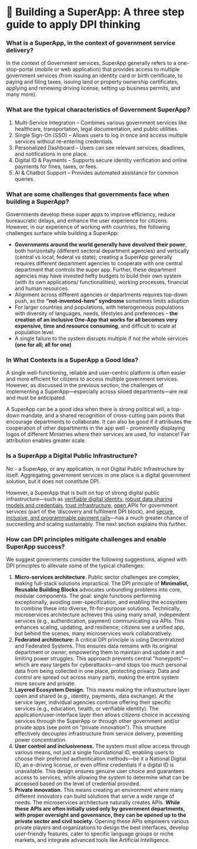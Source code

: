 # 📱 Building a SuperApp: A three step guide to apply DPI thinking

### What is a SuperApp, in the context of government service delivery?

In the context of Government services, SuperApp generally refers to a one-stop-portal (mobile or web application) that provides access to multiple government services (from issuing an identity card or birth certificate, to paying and filing taxes, issuing land or property ownership certificates, applying and renewing driving license, setting up business permits, and many more).

### What are the typical characteristics of Government SuperApp?

1. Multi-Service Integration – Combines various government services like healthcare, transportation, legal documentation, and public utilities.
2. Single Sign-On (SSO) – Allows users to log in once and access multiple services without re-entering credentials.
3. Personalized Dashboard – Users can see relevant services, deadlines, and notifications in one place.
4. Digital ID & Payments – Supports secure identity verification and online payments for fines, taxes, or fees.
5. AI & Chatbot Support – Provides automated assistance for common queries.

### What are some challenges that governments face when building a SuperApp?

Governments develop these super apps to improve efficiency, reduce bureaucratic delays, and enhance the user experience for citizens. However, in our experience of working with countries, the following challenges surface while building a SuperApp:

* **Governments around the world generally have devolved their power**, both horizontally (different sectoral department agencies) and vertically (central vs local; federal vs state); creating a SuperApp generally requires different department agencies to cooperate with one central department that controls the super app. Further, these department agencies may have invested hefty budgets to build their own system (with its own applications/ functionalities), working processes, financial and human resources.
* Alignment across different agencies or departments requires top-down push, as the **“not-invented-here” syndrome** sometimes limits adoption
* For larger countries and populations, with heterogeneous populations with diversity of languages, needs, lifestyles and preferences – **the creation of an inclusive One-App that works for all becomes very expensive, time and resource consuming**, and difficult to scale at population level.
* A single failure to the system disrupts multiple if not the whole services **(one for all; all for one)**

### In What Contexts is a SuperApp a Good Idea?

A single well-functioning, reliable and user-centric platform is often easier and more efficient for citizens to access multiple government services. However, as discussed in the previous section, the challenges of implementing a SuperApp—especially across siloed departments—are real and must be anticipated.&#x20;

A SuperApp can be a good idea when there is strong political will, a top-down mandate, and a shared recognition of cross-cutting pain points that encourage departments to collaborate. It can also be good if it attributes the cooperation of other departments in the app well - prominently displaying logos of different Ministries where their services are used, for instance! Fair attribution enables greater scale.

### Is a SuperApp a Digital Public Infrastructure?

No - a SuperApp, or any application, is not Digital Public Infrastructure by itself. Aggregating government services in one place is a digital government solution, but it does not constitute DPI.&#x20;

However, a SuperApp that is built on top of strong digital public infrastructure—such as [verifiable digital identity,](https://docs.cdpi.dev/technical-notes/digital-ids-and-electronic-registries) [robust data sharing models and credentials](https://docs.cdpi.dev/technical-notes/data-and-credentialing-infra), [trust infrastructure](https://docs.cdpi.dev/technical-notes/electronic-signature-pki-and-trust-infra), [open ](https://docs.cdpi.dev/technical-notes/discovery-and-fulfillment-networks)APIs for government services (part of the ‘discovery and fulfilment DPI block), and [secure, inclusive, and programmable payment rails](https://docs.cdpi.dev/technical-notes/digital-payment-networks)—has a much greater chance of succeeding and scaling sustainably. The next section explains this further.

### How can DPI principles mitigate challenges and enable SuperApp success?

We suggest governments consider the following suggestions, aligned with DPI principles to alleviate some of the typical challenges:&#x20;

1. **Micro-services architecture**. Public sector challenges are complex, making full-stack solutions impractical. The DPI principle of **Minimalist, Reusable Building Blocks** advocates unbundling problems into core, modular components. The goal: single functions performing exceptionally, avoiding over-specification, and enabling the ecosystem to combine these into diverse, fit-for-purpose solutions. Technically, microservices architecture achieves this using many small, independent services (e.g., authentication, payment) communicating via APIs. This enhances scaling, updating, and resilience; citizens see a unified app, but behind the scenes, many microservices work collaboratively.
2. **Federated architecture:** A critical DPI principle is using Decentralized and Federated Systems. This ensures data remains with its original department or owner, empowering them to maintain and update it and limiting power struggles. This approach prevents central "honeypots"—which are easy targets for cyberattacks—and stops too much personal data from being collected in one place, protecting privacy. Data and control are spread out across many parts, making the entire system more secure and private.
3. **Layered Ecosystem Design.** This means making the infrastructure layer open and shared (e.g., identity, payments, data exchange). At the service layer, individual agencies continue offering their specific services (e.g., education, health, or verifiable identity). The application/user-interface layer then allows citizens choice in accessing services through the SuperApp or through other government and/or private apps (see point on “private innovation”). This structure effectively decouples infrastructure from service delivery, preventing power concentration.
4. **User control and inclusiveness.** The system must allow access through various means, not just a single foundational ID, enabling users to choose their preferred authentication methods—be it a National Digital ID, an e-driving license, or even offline credentials if a digital ID is unavailable. This design ensures genuine user choice and guarantees access to services, while allowing the system to determine what can be accessed based on the level of credential provided.
5. **Private innovation.** This means creating an environment where many different innovators can build solutions that serve a wide range of needs. The microservices architecture naturally creates APIs. **While these APIs are often initially used only by government departments, with proper oversight and governance, they can be opened up to the private sector and civil society.** Opening these APIs empowers various private players and organizations to design the best interfaces, develop user-friendly features, cater to specific language groups or niche markets, and integrate advanced tools like Artificial Intelligence.&#x20;

